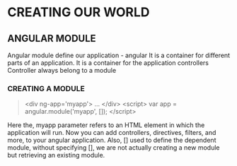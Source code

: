 # CREATING OUR WORLD

## ANGULAR MODULE

Angular module define our application - angular
It is a container for different parts of an application.
It is a container for the application controllers
Controller always belong to a module

### CREATING A MODULE

> \<div ng-app='myapp'> ... \</div>
> \<script> var app = angular.module('myapp', []); \</script>

Here the, myapp parameter refers to an HTML element in which the application will run.
Now you can add controllers, directives, filters, and more, to your angular application.
Also, [] used to define the dependent module, without specifying [], we are not actually creating a new module but retrieving an existing module.
